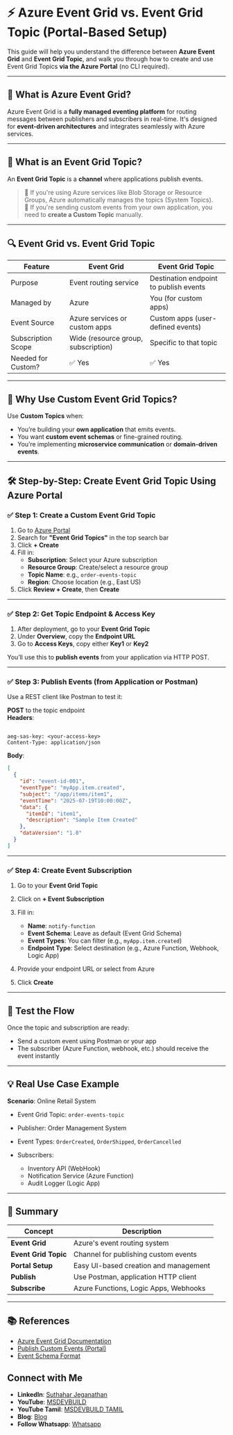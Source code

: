 # ⚡ Azure Event Grid vs. Event Grid Topic (Portal-Based Setup)

This guide will help you understand the difference between **Azure Event Grid** and **Event Grid Topic**, and walk you through how to create and use Event Grid Topics **via the Azure Portal** (no CLI required).

---

## 📘 What is Azure Event Grid?

Azure Event Grid is a **fully managed eventing platform** for routing messages between publishers and subscribers in real-time. It's designed for **event-driven architectures** and integrates seamlessly with Azure services.

---

## 🧩 What is an Event Grid Topic?

An **Event Grid Topic** is a **channel** where applications publish events.

> 🔹 If you're using Azure services like Blob Storage or Resource Groups, Azure automatically manages the topics (System Topics).  
> 🔸 If you're sending custom events from your own application, you need to **create a Custom Topic** manually.

---

## 🔍 Event Grid vs. Event Grid Topic

| Feature             | **Event Grid**                        | **Event Grid Topic**                         |
|---------------------|----------------------------------------|----------------------------------------------|
| Purpose             | Event routing service                 | Destination endpoint to publish events       |
| Managed by          | Azure                                 | You (for custom apps)                        |
| Event Source        | Azure services or custom apps         | Custom apps (user-defined events)            |
| Subscription Scope  | Wide (resource group, subscription)   | Specific to that topic                       |
| Needed for Custom?  | ✅ Yes                                 | ✅ Yes                                        |

---

## 🎯 Why Use Custom Event Grid Topics?

Use **Custom Topics** when:
- You’re building your **own application** that emits events.
- You want **custom event schemas** or fine-grained routing.
- You’re implementing **microservice communication** or **domain-driven events**.

---

## 🛠️ Step-by-Step: Create Event Grid Topic Using Azure Portal

### ✅ Step 1: Create a Custom Event Grid Topic
1. Go to [Azure Portal](https://portal.azure.com/)
2. Search for **"Event Grid Topics"** in the top search bar
3. Click **+ Create**
4. Fill in:
   - **Subscription**: Select your Azure subscription
   - **Resource Group**: Create/select a resource group
   - **Topic Name**: e.g., `order-events-topic`
   - **Region**: Choose location (e.g., East US)
5. Click **Review + Create**, then **Create**

---

### ✅ Step 2: Get Topic Endpoint & Access Key
1. After deployment, go to your **Event Grid Topic**
2. Under **Overview**, copy the **Endpoint URL**
3. Go to **Access Keys**, copy either **Key1** or **Key2**

You’ll use this to **publish events** from your application via HTTP POST.

---

### ✅ Step 3: Publish Events (from Application or Postman)

Use a REST client like Postman to test it:

**POST** to the topic endpoint  
**Headers**:
```

aeg-sas-key: <your-access-key>
Content-Type: application/json

````

**Body**:
```json
[
  {
    "id": "event-id-001",
    "eventType": "myApp.item.created",
    "subject": "/app/items/item1",
    "eventTime": "2025-07-19T10:00:00Z",
    "data": {
      "itemId": "item1",
      "description": "Sample Item Created"
    },
    "dataVersion": "1.0"
  }
]
````

---

### ✅ Step 4: Create Event Subscription

1. Go to your **Event Grid Topic**
2. Click on **+ Event Subscription**
3. Fill in:

   * **Name**: `notify-function`
   * **Event Schema**: Leave as default (Event Grid Schema)
   * **Event Types**: You can filter (e.g., `myApp.item.created`)
   * **Endpoint Type**: Select destination (e.g., Azure Function, Webhook, Logic App)
4. Provide your endpoint URL or select from Azure
5. Click **Create**

---

## 🧪 Test the Flow

Once the topic and subscription are ready:

* Send a custom event using Postman or your app
* The subscriber (Azure Function, webhook, etc.) should receive the event instantly

---

## 💡 Real Use Case Example

**Scenario**: Online Retail System

* Event Grid Topic: `order-events-topic`
* Publisher: Order Management System
* Event Types: `OrderCreated`, `OrderShipped`, `OrderCancelled`
* Subscribers:

  * Inventory API (WebHook)
  * Notification Service (Azure Function)
  * Audit Logger (Logic App)

---

## 🧠 Summary

| Concept              | Description                           |
| -------------------- | ------------------------------------- |
| **Event Grid**       | Azure's event routing system          |
| **Event Grid Topic** | Channel for publishing custom events  |
| **Portal Setup**     | Easy UI-based creation and management |
| **Publish**          | Use Postman, application HTTP client  |
| **Subscribe**        | Azure Functions, Logic Apps, Webhooks |

---

## 📚 References

* [Azure Event Grid Documentation](https://learn.microsoft.com/en-us/azure/event-grid/)
* [Publish Custom Events (Portal)](https://learn.microsoft.com/en-us/azure/event-grid/custom-event-to-webhook)
* [Event Schema Format](https://learn.microsoft.com/en-us/azure/event-grid/event-schema)

 ## Connect with Me
- **LinkedIn**: [Suthahar Jeganathan](https://www.linkedin.com/in/jssuthahar/)
- **YouTube**: [MSDEVBUILD](https://www.youtube.com/@MSDEVBUILD)
- **YouTube Tamil**: [MSDEVBUILD TAMIL](https://www.youtube.com/@MSDEVBUILDTamil)
- **Blog**: [Blog](https://www.msdevbuild.com/)
- **Follow Whatsapp**: [Whatsapp](https://www.whatsapp.com/channel/0029Va5j2rHEFeXcTlUhQB0J)
